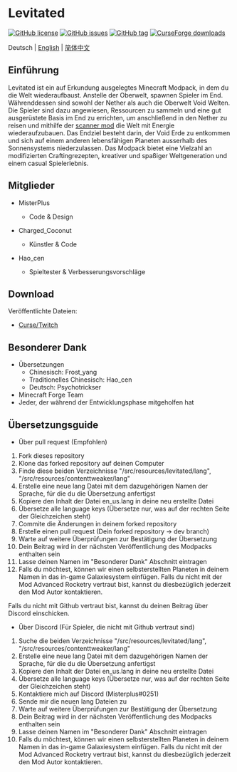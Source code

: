 # Levitated
[![GitHub license](https://img.shields.io/github/license/misterplus/Levitated)](https://github.com/misterplus/Levitated/blob/master/LICENSE)
[![GitHub issues](https://img.shields.io/github/issues/misterplus/Levitated)](https://github.com/misterplus/Levitated/issues)
[![GitHub tag](https://img.shields.io/github/tag/misterplus/Levitated?color=14b866)](https://github.com/misterplus/Levitated/releases/tag/1.5.2)
[![CurseForge downloads](http://cf.way2muchnoise.eu/full_399451_downloads.svg)](https://www.curseforge.com/minecraft/modpacks/levitated)

Deutsch | [English](./README.md) | [简体中文](./README_cn.md)

## Einführung
Levitated ist ein auf Erkundung ausgelegtes Minecraft Modpack, in dem du die Welt wiederaufbaust. Anstelle der Oberwelt, spawnen Spieler im End. Währenddessen sind sowohl der Nether als auch die Oberwelt Void Welten. Die Spieler sind dazu angewiesen, Ressourcen zu sammeln und eine gut ausgerüstete Basis im End zu errichten, um anschließend in den Nether zu reisen und mithilfe der [scanner mod](https://www.curseforge.com/minecraft/mc-mods/scanner) die Welt mit Energie wiederaufzubauen. Das Endziel besteht darin, der Void Erde zu entkommen und sich auf einem anderen lebensfähigen Planeten ausserhalb des Sonnensystems niederzulassen. Das Modpack bietet eine Vielzahl an modifizierten Craftingrezepten, kreativer und spaßiger Weltgeneration und einem casual Spielerlebnis.

## Mitglieder
- MisterPlus
  - Code & Design

- Charged_Coconut
  - Künstler & Code

- Hao_cen
  - Spieltester & Verbesserungsvorschläge

## Download
Veröffentlichte Dateien:
  - [Curse/Twitch](https://www.curseforge.com/minecraft/modpacks/levitated)

## Besonderer Dank
- Übersetzungen
  - Chinesisch: Frost_yang
  - Traditionelles Chinesisch: Hao_cen
  - Deutsch: Psychotrickser
- Minecraft Forge Team
- Jeder, der während der Entwicklungsphase mitgeholfen hat

## Übersetzungsguide
- Über pull request (Empfohlen)
1. Fork dieses repository
2. Klone das forked repository auf deinen Computer
3. Finde diese beiden Verzeichnisse "/src/resources/levitated/lang", "/src/resources/contenttweaker/lang"
4. Erstelle eine neue lang Datei mit dem dazugehörigen Namen der Sprache, für die du die Übersetzung anfertigst
5. Kopiere den Inhalt der Datei en_us.lang in deine neu erstellte Datei
6. Übersetze alle language keys (Übersetze nur, was auf der rechten Seite der Gleichzeichen steht)
7. Commite die Änderungen in deinem forked repository
8. Erstelle einen pull request (Dein forked repository -> dev branch)
9. Warte auf weitere Überprüfungen zur Bestätigung der Übersetzung
10. Dein Beitrag wird in der nächsten Veröffentlichung des Modpacks enthalten sein
11. Lasse deinen Namen im "Besonderer Dank" Abschnitt eintragen
12. Falls du möchtest, können wir einen selbsterstellten Planeten in deinem Namen in das in-game Galaxiesystem einfügen. Falls du nicht mit der Mod Advanced Rocketry vertraut bist, kannst du diesbezüglich jederzeit den Mod Autor kontaktieren.

Falls du nicht mit Github vertraut bist, kannst du deinen Beitrag über Discord einschicken.
- Über Discord (Für Spieler, die nicht mit Github vertraut sind)
1. Suche die beiden Verzeichnisse "/src/resources/levitated/lang", "/src/resources/contenttweaker/lang"
2. Erstelle eine neue lang Datei mit dem dazugehörigen Namen der Sprache, für die du die Übersetzung anfertigst
3. Kopiere den Inhalt der Datei en_us.lang in deine neu erstellte Datei
4. Übersetze alle language keys (Übersetze nur, was auf der rechten Seite der Gleichzeichen steht)
5. Kontaktiere mich auf Discord (Misterplus#0251)
6. Sende mir die neuen lang Dateien zu
7. Warte auf weitere Überprüfungen zur Bestätigung der Übersetzung
8. Dein Beitrag wird in der nächsten Veröffentlichung des Modpacks enthalten sein
9. Lasse deinen Namen im "Besonderer Dank" Abschnitt eintragen
10. Falls du möchtest, können wir einen selbsterstellten Planeten in deinem Namen in das in-game Galaxiesystem einfügen. Falls du nicht mit der Mod Advanced Rocketry vertraut bist, kannst du diesbezüglich jederzeit den Mod Autor kontaktieren.
